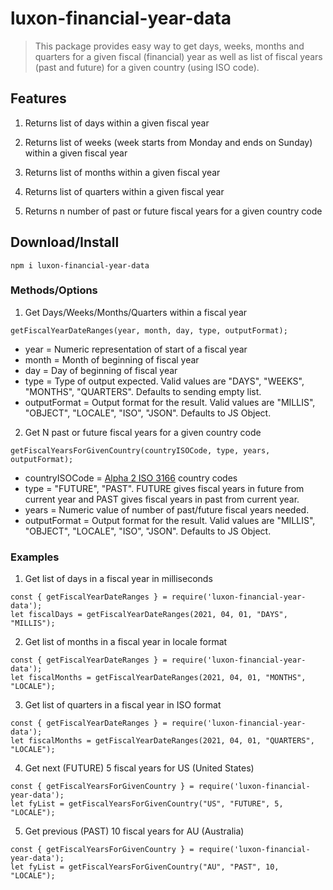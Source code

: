 # luxon-financial-year-data

> This package provides easy way to get days, weeks, months and quarters for a given fiscal (financial) year as well as list of fiscal years (past and future) for a given country (using ISO code).

## Features

1. Returns list of days within a given fiscal year

2. Returns list of weeks (week starts from Monday and ends on Sunday) within a given fiscal year

3. Returns list of months within a given fiscal year

4. Returns list of quarters within a given fiscal year

5. Returns n number of past or future fiscal years for a given country code

## Download/Install

```
npm i luxon-financial-year-data
```

### Methods/Options

1. Get Days/Weeks/Months/Quarters within a fiscal year

```
getFiscalYearDateRanges(year, month, day, type, outputFormat);
```
- year = Numeric representation of start of a fiscal year
- month = Month of beginning of fiscal year
- day = Day of beginning of fiscal year
- type = Type of output expected. Valid values are "DAYS", "WEEKS", "MONTHS", "QUARTERS". Defaults to sending empty list.
- outputFormat = Output format for the result. Valid values are "MILLIS", "OBJECT", "LOCALE", "ISO", "JSON". Defaults to JS Object.

2. Get N past or future fiscal years for a given country code

```
getFiscalYearsForGivenCountry(countryISOCode, type, years, outputFormat);
```
- countryISOCode = [Alpha 2 ISO 3166](https://en.wikipedia.org/wiki/List_of_ISO_3166_country_codes) country codes
- type = "FUTURE", "PAST". FUTURE gives fiscal years in future from current year and PAST gives fiscal years in past from current year.
- years = Numeric value of number of past/future fiscal years needed.
- outputFormat = Output format for the result. Valid values are "MILLIS", "OBJECT", "LOCALE", "ISO", "JSON". Defaults to JS Object.

### Examples

1. Get list of days in a fiscal year in milliseconds

```
const { getFiscalYearDateRanges } = require('luxon-financial-year-data');
let fiscalDays = getFiscalYearDateRanges(2021, 04, 01, "DAYS", "MILLIS");
```

2. Get list of months in a fiscal year in locale format

```
const { getFiscalYearDateRanges } = require('luxon-financial-year-data');
let fiscalMonths = getFiscalYearDateRanges(2021, 04, 01, "MONTHS", "LOCALE");
```

3. Get list of quarters in a fiscal year in ISO format

```
const { getFiscalYearDateRanges } = require('luxon-financial-year-data');
let fiscalMonths = getFiscalYearDateRanges(2021, 04, 01, "QUARTERS", "LOCALE");
```
4. Get next (FUTURE) 5 fiscal years for US (United States)

```
const { getFiscalYearsForGivenCountry } = require('luxon-financial-year-data');
let fyList = getFiscalYearsForGivenCountry("US", "FUTURE", 5, "LOCALE");
```
5. Get previous (PAST) 10 fiscal years for AU (Australia)

```
const { getFiscalYearsForGivenCountry } = require('luxon-financial-year-data');
let fyList = getFiscalYearsForGivenCountry("AU", "PAST", 10, "LOCALE");
```